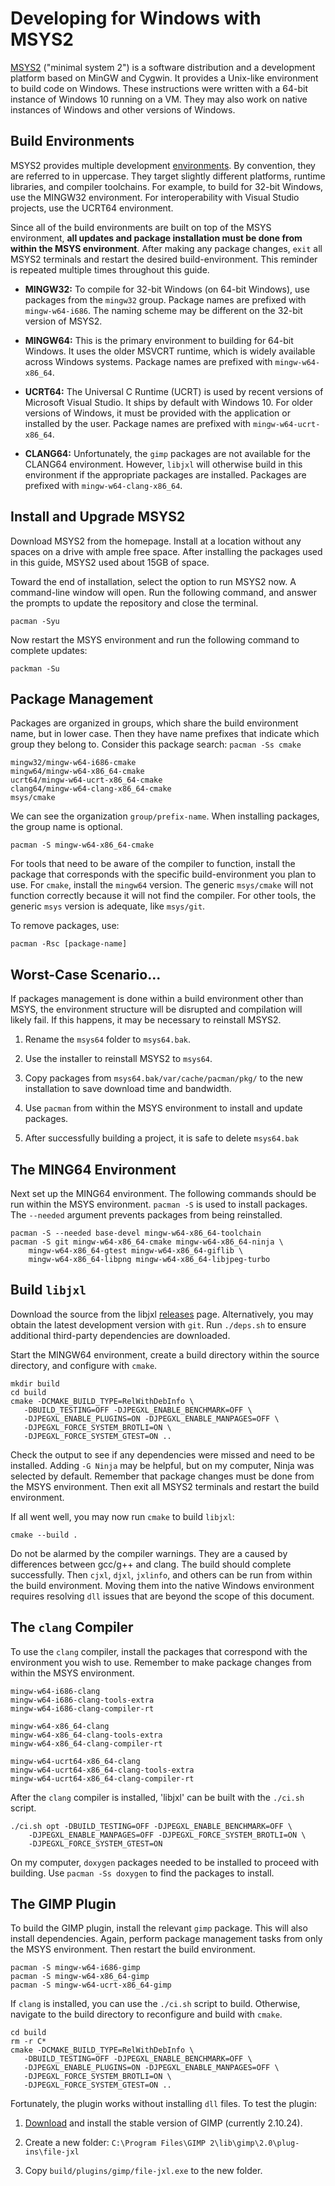 # Developing for Windows with MSYS2

[MSYS2](https://www.msys2.org/) ("minimal system 2") is a software distribution and a development platform based on MinGW and Cygwin.  It provides a  Unix-like environment to build code on Windows.  These instructions were written with a 64-bit instance of Windows 10 running on a VM.  They may also work on native instances of Windows and other versions of Windows.

## Build Environments

MSYS2 provides multiple development [environments](https://www.msys2.org/docs/environments/).  By convention, they are referred to in uppercase.  They target slightly different platforms, runtime libraries, and compiler toolchains.  For example, to build for 32-bit Windows, use the MINGW32 environment.  For interoperability with Visual Studio projects, use the UCRT64 environment.

Since all of the build environments are built on top of the MSYS environment, **all updates and package installation must be done from within the MSYS environment**.  After making any package changes, `exit` all MSYS2 terminals and restart the desired build-environment.  This reminder is repeated multiple times throughout this guide.

* **MINGW32:**  To compile for 32-bit Windows (on 64-bit Windows), use packages from the `mingw32` group.  Package names are prefixed with `mingw-w64-i686`.  The naming scheme may be different on the 32-bit version of MSYS2.

* **MINGW64:**  This is the primary environment to building for 64-bit Windows.  It uses the older MSVCRT runtime, which is widely available across Windows systems.  Package names are prefixed with `mingw-w64-x86_64`.

* **UCRT64:**  The Universal C Runtime (UCRT) is used by recent versions of Microsoft Visual Studio.  It ships by default with Windows 10.  For older versions of Windows, it must be provided with the application or installed by the user.  Package names are prefixed with `mingw-w64-ucrt-x86_64`.

* **CLANG64:** Unfortunately, the `gimp` packages are not available for the CLANG64 environment.  However, `libjxl` will otherwise build in this environment if the appropriate packages are installed.  Packages are prefixed with `mingw-w64-clang-x86_64`.

## Install and Upgrade MSYS2

Download MSYS2 from the homepage.  Install at a location without any spaces on a drive with ample free space.  After installing the packages used in this guide, MSYS2 used about 15GB of space.

Toward the end of installation, select the option to run MSYS2 now.  A command-line window will open.  Run the following command, and answer the prompts to update the repository and close the terminal.

    pacman -Syu

Now restart the MSYS environment and run the following command to complete updates:

    packman -Su

## Package Management

Packages are organized in groups, which share the build environment name, but in lower case.  Then they have name prefixes that indicate which group they belong to.  Consider this package search: `pacman -Ss cmake`

    mingw32/mingw-w64-i686-cmake
    mingw64/mingw-w64-x86_64-cmake
    ucrt64/mingw-w64-ucrt-x86_64-cmake
    clang64/mingw-w64-clang-x86_64-cmake
    msys/cmake

We can see the organization `group/prefix-name`.  When installing packages, the group name is optional.

    pacman -S mingw-w64-x86_64-cmake
 
For tools that need to be aware of the compiler to function, install the package that corresponds with the specific build-environment you plan to use.  For `cmake`, install the `mingw64` version.  The generic `msys/cmake` will not function correctly because it will not find the compiler.  For other tools, the generic `msys` version is adequate, like `msys/git`.

To remove packages, use:

    pacman -Rsc [package-name]

## Worst-Case Scenario...

If packages management is done within a build environment other than MSYS, the environment structure will be disrupted and compilation will likely fail.  If this happens, it may be necessary to reinstall MSYS2.

1. Rename the `msys64` folder to `msys64.bak`.

2. Use the installer to reinstall MSYS2 to `msys64`.

3. Copy packages from `msys64.bak/var/cache/pacman/pkg/` to the new installation to save download time and bandwidth.

4. Use `pacman` from within the MSYS environment to install and update packages.

5. After successfully building a project, it is safe to delete `msys64.bak`

## The MING64 Environment

Next set up the MING64 environment.  The following commands should be run within the MSYS environment.  `pacman -S` is used to install packages.  The `--needed` argument prevents packages from being reinstalled.

    pacman -S --needed base-devel mingw-w64-x86_64-toolchain
    pacman -S git mingw-w64-x86_64-cmake mingw-w64-x86_64-ninja \
        mingw-w64-x86_64-gtest mingw-w64-x86_64-giflib \
        mingw-w64-x86_64-libpng mingw-w64-x86_64-libjpeg-turbo 


## Build `libjxl`

Download the source from the libjxl [releases](https://github.com/libjxl/libjxl/releases) page.  Alternatively, you may obtain the latest development version with `git`.  Run `./deps.sh` to ensure additional third-party dependencies are downloaded.

Start the MINGW64 environment, create a build directory within the source directory, and configure with `cmake`.
```
mkdir build
cd build
cmake -DCMAKE_BUILD_TYPE=RelWithDebInfo \
   -DBUILD_TESTING=OFF -DJPEGXL_ENABLE_BENCHMARK=OFF \
   -DJPEGXL_ENABLE_PLUGINS=ON -DJPEGXL_ENABLE_MANPAGES=OFF \
   -DJPEGXL_FORCE_SYSTEM_BROTLI=ON \
   -DJPEGXL_FORCE_SYSTEM_GTEST=ON ..
```

Check the output to see if any dependencies were missed and need to be installed.  Adding `-G Ninja` may be helpful, but on my computer, Ninja was selected by default.  Remember that package changes must be done from the MSYS environment.  Then exit all MSYS2 terminals and restart the build environment.

If all went well, you may now run `cmake` to build `libjxl`:

    cmake --build .

Do not be alarmed by the compiler warnings.  They are a caused by differences between gcc/g++ and clang.  The build should complete successfully.  Then `cjxl`, `djxl`, `jxlinfo`, and others can be run from within the build environment.  Moving them into the native Windows environment requires resolving `dll` issues that are beyond the scope of this document.

## The `clang` Compiler

To use the `clang` compiler, install the packages that correspond with the environment you wish to use.  Remember to make package changes from within the MSYS environment.

    mingw-w64-i686-clang
    mingw-w64-i686-clang-tools-extra
    mingw-w64-i686-clang-compiler-rt

    mingw-w64-x86_64-clang
    mingw-w64-x86_64-clang-tools-extra
    mingw-w64-x86_64-clang-compiler-rt

    mingw-w64-ucrt64-x86_64-clang
    mingw-w64-ucrt64-x86_64-clang-tools-extra
    mingw-w64-ucrt64-x86_64-clang-compiler-rt

After the `clang` compiler is installed, 'libjxl' can be built with the `./ci.sh` script.

    ./ci.sh opt -DBUILD_TESTING=OFF -DJPEGXL_ENABLE_BENCHMARK=OFF \
        -DJPEGXL_ENABLE_MANPAGES=OFF -DJPEGXL_FORCE_SYSTEM_BROTLI=ON \
        -DJPEGXL_FORCE_SYSTEM_GTEST=ON

On my computer, `doxygen` packages needed to be installed to proceed with building.  Use `pacman -Ss doxygen` to find the packages to install.

## The GIMP Plugin

To build the GIMP plugin, install the relevant `gimp` package.  This will also install dependencies.  Again, perform package management tasks from only the MSYS environment.  Then restart the build environment.

    pacman -S mingw-w64-i686-gimp
    pacman -S mingw-w64-x86_64-gimp
    pacman -S mingw-w64-ucrt-x86_64-gimp

If `clang` is installed, you can use the `./ci.sh` script to build.  Otherwise, navigate to the build directory to reconfigure and build with `cmake`.
```
cd build
rm -r C*
cmake -DCMAKE_BUILD_TYPE=RelWithDebInfo \
   -DBUILD_TESTING=OFF -DJPEGXL_ENABLE_BENCHMARK=OFF \
   -DJPEGXL_ENABLE_PLUGINS=ON -DJPEGXL_ENABLE_MANPAGES=OFF \
   -DJPEGXL_FORCE_SYSTEM_BROTLI=ON \
   -DJPEGXL_FORCE_SYSTEM_GTEST=ON ..
```

Fortunately, the plugin works without installing `dll` files.  To test the plugin:

1. [Download](https://www.gimp.org/downloads/) and install the stable version of GIMP (currently 2.10.24).

2. Create a new folder: `C:\Program Files\GIMP 2\lib\gimp\2.0\plug-ins\file-jxl`

3. Copy `build/plugins/gimp/file-jxl.exe` to the new folder.
